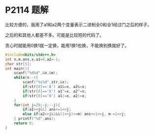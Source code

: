 # P2114 题解

比较方便的，我用了a1和a2两个变量表示二进制全0和全1经过门之后的样子。

之后的和其他人都差不多。可能是比较短的代码了。

贪心时就能用0换1就一定换，能用1换1也换，不能换别换就好了。

```cpp
#include<bits/stdc++.h>
int n,m,ans,x,a1=0,a2=-1;
char str[5];
int main(){
	scanf("%d%d",&n,&m);
	while(n--){
		scanf("%s%d",str,&x);
		if(str[0]=='A') a1&=x, a2&=x;
		if(str[0]=='X') a1^=x, a2^=x;
		if(str[0]=='O') a1|=x, a2|=x;
	}
	for(int j=29;~j;--j){
		if(a1>>j&1) ans+=1<<j;
		else if(a2>>j&1&&(1<<j)<=m) ans+=1<<j, m-=1<<j;
	} printf("%d",ans);
	return 0;
}
```